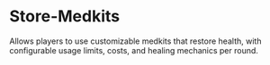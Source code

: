 # Store-Medkits
Allows players to use customizable medkits that restore health, with configurable usage limits, costs, and healing mechanics per round.
